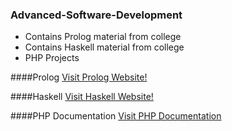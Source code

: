 ### Advanced-Software-Development 
* Contains Prolog material from college
* Contains Haskell material from college
* PHP Projects


####Prolog
[Visit Prolog Website!](http://www.swi-prolog.org/)

####Haskell
[Visit Haskell Website!](https://www.haskell.org/)
 
####PHP Documentation
[Visit PHP Documentation](http://php.net/docs.php) 
